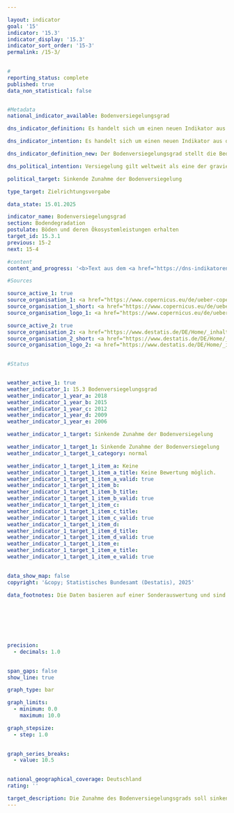 ```yaml
---

layout: indicator        
goal: '15'        
indicator: '15.3'        
indicator_display: '15.3'        
indicator_sort_order: '15-3'        
permalink: /15-3/        
        

#
reporting_status: complete        
published: true        
data_non_statistical: false        


#Metadata        
national_indicator_available: Bodenversiegelungsgrad        

dns_indicator_definition: Es handelt sich um einen neuen Indikator aus der Weiterentwicklung 2025&nbsp;der Deutschen Nachhaltigkeitsstrategie.        

dns_indicator_intention: Es handelt sich um einen neuen Indikator aus der Weiterentwicklung 2025&nbsp;der Deutschen Nachhaltigkeitsstrategie.        

dns_indicator_definition_new: Der Bodenversiegelungsgrad stellt die Bedeckung der Bodenoberfläche mit wasserundurchlässigem Material (in Prozent) aufgrund von Stadtentwicklung und Infrastrukturausbau dar. Der Indikator wird durch eine halbautomatische Klassifizierung auf Grundlage des kalibrierten NDVI (Normalized Difference Vegetation Index, Normalisierter differenzierter Vegetationsindex) berechnet.        

dns_political_intention: Versiegelung gilt weltweit als eine der gravierendsten Formen der Bodendegradation. Versiegelte Böden wirken sich negativ auf die biologische Vielfalt, die Kohlenstoffspeicherung, die hydrologischen Eigenschaften des Bodens, die Ökosystemleistungen und den Ressourcenschutz aus. Es ist ein elementarer Baustein einer nachhaltigen Bodenbewirtschaftung, die Bodendegradation zu reduzieren. Der Indikator zielt darauf ab, die Bodenversiegelung greifbar zu machen und zukünftig zu reduzieren. Dadurch sollen die Böden ihre natürlichen Bodenfunktionen wieder erfüllen können.        

political_target: Sinkende Zunahme der Bodenversiegelung        

type_target: Zielrichtungsvorgabe        

data_state: 15.01.2025        

indicator_name: Bodenversiegelungsgrad        
section: Bodendegradation        
postulate: Böden und deren Ökosystemleistungen erhalten        
target_id: 15.3.1        
previous: 15-2        
next: 15-4        

#content         
content_and_progress: '<b>Text aus dem <a href="https://dns-indikatoren.de/assets/Publikationen/Indikatorenberichte/2022.pdf">Indikatorenbericht 2022&nbsp;- Stand 31.10.2022</a></b><br><br>'                

#Sources        

source_active_1: true
source_organisation_1: <a href="https://www.copernicus.eu/de/ueber-copernicus" target="_blank" onclick="return confirm_alert('X', 'De')">Europäisches Copernikus-Programm</a>
source_organisation_1_short: <a href="https://www.copernicus.eu/de/ueber-copernicus" target="_blank" onclick="return confirm_alert('X', 'De')">Europäisches Copernikus-Programm</a>
source_organisation_logo_1: <a href="https://www.copernicus.eu/de/ueber-copernicus" target="_blank" onclick="return confirm_alert('X', 'De')"><img src="https://dnsTestEnvironment.github.io/dns-indicators/public/OrgImgDe/cop.png" alt="Europäisches Copernikus-Programm" title=" Klicken Sie hier um zur Homepage der Organisation Europäisches Copernikus-Programm zu gelangen." style="height:60px; width:148px; border:transparent"/></a>

source_active_2: true
source_organisation_2: <a href="https://www.destatis.de/DE/Home/_inhalt.html" target="_blank">Statistisches Bundesamt</a>
source_organisation_2_short: <a href="https://www.destatis.de/DE/Home/_inhalt.html" target="_blank">Statistisches Bundesamt</a>
source_organisation_logo_2: <a href="https://www.destatis.de/DE/Home/_inhalt.html" target="_blank"><img src="https://dnsTestEnvironment.github.io/dns-indicators/public/OrgImgDe/destatis.png" alt="Statistisches Bundesamt" title=" Klicken Sie hier um zur Homepage der Organisation Statistisches Bundesamt zu gelangen." style="height:60px; width:148px; border:transparent"/></a>
        

#Status        


weather_active_1: true
weather_indicator_1: 15.3 Bodenversiegelungsgrad
weather_indicator_1_year_a: 2018
weather_indicator_1_year_b: 2015
weather_indicator_1_year_c: 2012
weather_indicator_1_year_d: 2009
weather_indicator_1_year_e: 2006

weather_indicator_1_target: Sinkende Zunahme der Bodenversiegelung

weather_indicator_1_target_1: Sinkende Zunahme der Bodenversiegelung
weather_indicator_1_target_1_category: normal

weather_indicator_1_target_1_item_a: Keine
weather_indicator_1_target_1_item_a_title: Keine Bewertung möglich.
weather_indicator_1_target_1_item_a_valid: true
weather_indicator_1_target_1_item_b: 
weather_indicator_1_target_1_item_b_title: 
weather_indicator_1_target_1_item_b_valid: true
weather_indicator_1_target_1_item_c: 
weather_indicator_1_target_1_item_c_title: 
weather_indicator_1_target_1_item_c_valid: true
weather_indicator_1_target_1_item_d: 
weather_indicator_1_target_1_item_d_title: 
weather_indicator_1_target_1_item_d_valid: true
weather_indicator_1_target_1_item_e: 
weather_indicator_1_target_1_item_e_title: 
weather_indicator_1_target_1_item_e_valid: true        
        

data_show_map: false        
copyright: '&copy; Statistisches Bundesamt (Destatis), 2025'        

data_footnotes: Die Daten basieren auf einer Sonderauswertung und sind nicht öffentlich zugänglich.<br>• Seit dem Berichtsjahr 2018&nbsp;liegen Daten in einer höheren Auflösung vor, sodass die Bodenversiegelung ab 2018&nbsp;räumlich detaillierter und realistischer abgebildet wird. Dadurch ist eine Vergleichbarkeit mit den Vorjahren nur eingeschränkt möglich (Zeitreihenbruch).        

        

        

        

precision: 
  - decimals: 1.0
            

span_gaps: false        
show_line: true        

graph_type: bar                        

graph_limits: 
  - minimum: 0.0
    maximum: 10.0        

graph_stepsize: 
  - step: 1.0
            

graph_series_breaks: 
  - value: 10.5
                            

national_geographical_coverage: Deutschland                
rating: ''        

target_description: Die Zunahme des Bodenversiegelungsgrads soll sinken.<br><br>Keine Bewertung möglich. Zu wenig Datenpunkte.        
---
```


